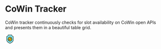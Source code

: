 # CoWin Tracker
CoWin tracker continuously checks for slot availability on CoWin open APIs and presents them in a beautiful table grid.

![cowin](src/assets/favicon/favicon-32x32.png)
